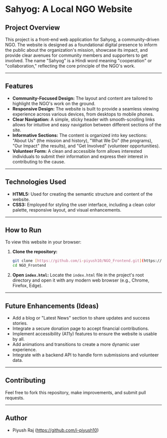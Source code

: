 # Sahyog: A Local NGO Website

## Project Overview

This project is a front-end web application for Sahyog, a community-driven NGO. The website is designed as a foundational digital presence to inform the public about the organization's mission, showcase its impact, and provide clear avenues for community members and supporters to get involved. The name "Sahyog" is a Hindi word meaning "cooperation" or "collaboration," reflecting the core principle of the NGO's work.

---

## Features

* **Community-Focused Design:** The layout and content are tailored to highlight the NGO's work on the ground.
* **Responsive Design:** The website is built to provide a seamless viewing experience across various devices, from desktops to mobile phones.
* **Clear Navigation:** A simple, sticky header with smooth-scrolling links allows for intuitive and easy navigation between different sections of the site.
* **Informative Sections:** The content is organized into key sections: "About Us" (the mission and history), "What We Do" (the programs), "Our Impact" (the results), and "Get Involved" (volunteer opportunities).
* **Volunteer Form:** A clean and accessible form allows interested individuals to submit their information and express their interest in contributing to the cause.

---

## Technologies Used

* **HTML5:** Used for creating the semantic structure and content of the website.
* **CSS3:** Employed for styling the user interface, including a clean color palette, responsive layout, and visual enhancements.

---

## How to Run

To view this website in your browser:

1.  **Clone the repository:**
    ```bash
    git clone [https://github.com/i-piyush10/NGO_Frontend.git](https://github.com/i-piyush10/NGO_Frontend.git)
    cd NGO_Frontend
    ```
2.  **Open `index.html`:** Locate the `index.html` file in the project's root directory and open it with any modern web browser (e.g., Chrome, Firefox, Edge).

---

## Future Enhancements (Ideas)

* Add a blog or "Latest News" section to share updates and success stories.
* Integrate a secure donation page to accept financial contributions.
* Implement accessibility (A11y) features to ensure the website is usable by all.
* Add animations and transitions to create a more dynamic user experience.
* Integrate with a backend API to handle form submissions and volunteer data.

---

## Contributing

Feel free to fork this repository, make improvements, and submit pull requests.

---

## Author

* Piyush Raj (https://github.com/i-piyush10)
